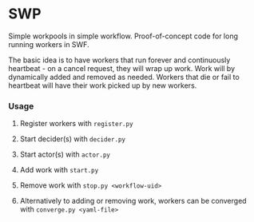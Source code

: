 # SWP

Simple workpools in simple workflow. Proof-of-concept code for long running
workers in SWF.

The basic idea is to have workers that run forever and continuously heartbeat -
on a cancel request, they will wrap up work. Work will by dynamically added and
removed as needed. Workers that die or fail to heartbeat will have their work
picked up by new workers.

### Usage

1. Register workers with `register.py`

2. Start decider(s) with `decider.py`

3. Start actor(s) with `actor.py`

4. Add work with `start.py`

5. Remove work with `stop.py <workflow-uid>`

5. Alternatively to adding or removing work, workers can be converged with
   `converge.py <yaml-file>`
